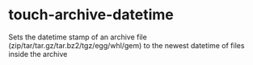 touch-archive-datetime
======================

Sets the datetime stamp of an archive file (zip/tar/tar.gz/tar.bz2/tgz/egg/whl/gem) to the newest datetime of files inside the archive
